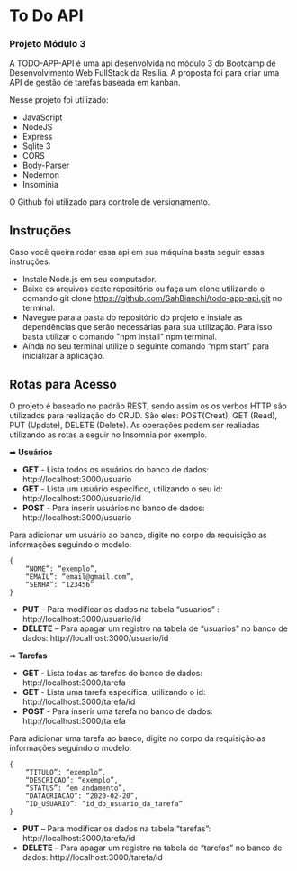 # To Do API
### Projeto Módulo 3

A TODO-APP-API é uma api desenvolvida no módulo 3 do Bootcamp de Desenvolvimento Web FullStack da Resilia. A proposta foi para criar uma API de gestão de tarefas baseada em kanban.

Nesse projeto foi utilizado:
* JavaScript
* NodeJS
* Express
* Sqlite 3
* CORS
* Body-Parser
* Nodemon
* Insominia


O Github foi utilizado para controle de versionamento.


## Instruções
Caso você queira rodar essa api em sua máquina basta seguir essas instruções:

* Instale Node.js em seu computador.
* Baixe os arquivos deste repositório ou faça um clone utilizando o comando git clone https://github.com/SahBianchi/todo-app-api.git no terminal.
* Navegue para a pasta do repositório do projeto e instale as dependências que serão necessárias para sua utilização. Para isso basta utilizar o comando "npm install" npm terminal.
* Ainda no seu terminal utilize o seguinte comando “npm start” para inicializar a aplicação.


## Rotas para Acesso 
O projeto é baseado no padrão REST, sendo assim os os verbos HTTP são utilizados para realização do CRUD. São eles: POST(Creat), GET (Read), PUT (Update), DELETE (Delete). As operações podem ser realiadas utilizando as rotas a seguir no Insomnia por exemplo.

➡ **Usuários** 
* **GET** - Lista todos os usuários do banco de dados: http://localhost:3000/usuario 
* **GET** - Lista um usuário específico, utilizando o seu id: http://localhost:3000/usuario/id
* **POST** - Para inserir usuários no banco de dados: http://localhost:3000/usuario

Para adicionar um usuário ao banco, digite no corpo da requisição as informações seguindo o modelo:

    {
        “NOME”: “exemplo”,
        “EMAIL”: “email@gmail.com”,
        “SENHA”: “123456”
    }


* **PUT** – Para modificar os dados na tabela “usuarios” : http://localhost:3000/usuario/id
* **DELETE** – Para apagar um registro na tabela de “usuarios” no banco de dados: 
http://localhost:3000/usuario/id

➡ **Tarefas** 
* **GET** - Lista todas as tarefas do banco de dados: http://localhost:3000/tarefa 
* **GET** - Lista uma tarefa específica, utilizando o id: http://localhost:3000/tarefa/id
* **POST** - Para inserir uma tarefa no banco de dados: http://localhost:3000/tarefa

Para adicionar uma tarefa ao banco, digite no corpo da requisição as informações seguindo o modelo:

    {
        “TITULO”: “exemplo”,
        “DESCRICAO”: “exemplo”,
        “STATUS”: “em andamento”,
        “DATACRIACAO”: “2020-02-20”,
        “ID_USUARIO”: “id_do_usuario_da_tarefa”
    }


* **PUT** – Para modificar os dados na tabela “tarefas”: http://localhost:3000/tarefa/id
* **DELETE** – Para apagar um registro na tabela de “tarefas” no banco de dados: 
http://localhost:3000/tarefa/id

